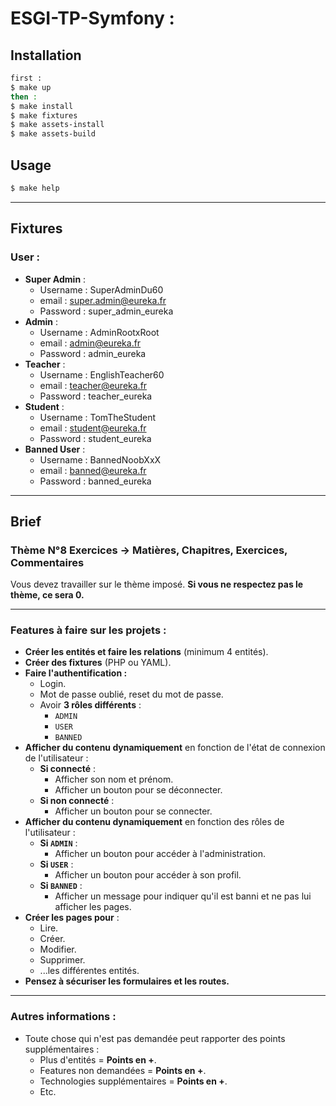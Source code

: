 # ESGI-TP-Symfony :

## Installation

```bash
first : 
$ make up
then :
$ make install
$ make fixtures
$ make assets-install
$ make assets-build

```

## Usage

```bash
$ make help
```
---

## Fixtures 

### User :
- **Super Admin** :
    - Username : SuperAdminDu60
    - email : super.admin@eureka.fr
    - Password : super_admin_eureka
- **Admin** :
    - Username : AdminRootxRoot
    - email : admin@eureka.fr
    - Password : admin_eureka
- **Teacher** :
    - Username : EnglishTeacher60
    - email : teacher@eureka.fr
    - Password : teacher_eureka
- **Student** :
    - Username : TomTheStudent
    - email : student@eureka.fr
    - Password : student_eureka
- **Banned User** :
    - Username : BannedNoobXxX
    - email : banned@eureka.fr
    - Password : banned_eureka

---

## Brief 
### Thème N°8 Exercices -> Matières, Chapitres, Exercices, Commentaires

Vous devez travailler sur le thème imposé. **Si vous ne respectez pas le thème, ce sera 0.**

---

### Features à faire sur les projets :

- **Créer les entités et faire les relations** (minimum 4 entités).
- **Créer des fixtures** (PHP ou YAML).
- **Faire l'authentification :**
    - Login.
    - Mot de passe oublié, reset du mot de passe.
    - Avoir **3 rôles différents** :
        - `ADMIN`
        - `USER`
        - `BANNED`
- **Afficher du contenu dynamiquement** en fonction de l'état de connexion de l'utilisateur :
    - **Si connecté** :
        - Afficher son nom et prénom.
        - Afficher un bouton pour se déconnecter.
    - **Si non connecté** :
        - Afficher un bouton pour se connecter.
- **Afficher du contenu dynamiquement** en fonction des rôles de l'utilisateur :
    - **Si `ADMIN`** :
        - Afficher un bouton pour accéder à l'administration.
    - **Si `USER`** :
        - Afficher un bouton pour accéder à son profil.
    - **Si `BANNED`** :
        - Afficher un message pour indiquer qu'il est banni et ne pas lui afficher les pages.
- **Créer les pages pour** :
    - Lire.
    - Créer.
    - Modifier.
    - Supprimer.
    - ...les différentes entités.
- **Pensez à sécuriser les formulaires et les routes.**

---

### Autres informations :

- Toute chose qui n'est pas demandée peut rapporter des points supplémentaires :
    - Plus d'entités = **Points en +**.
    - Features non demandées = **Points en +**.
    - Technologies supplémentaires = **Points en +**.
    - Etc.

